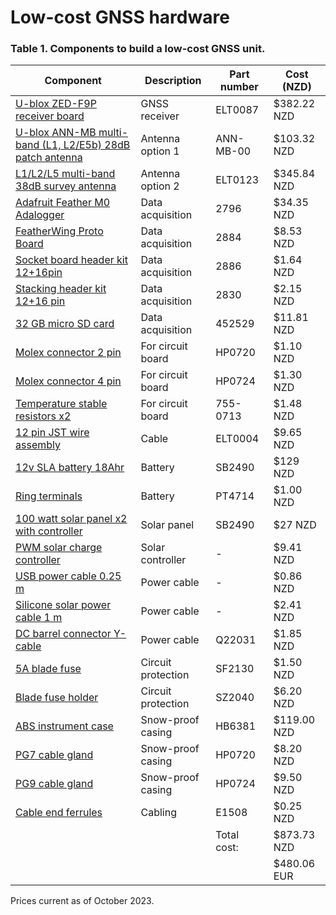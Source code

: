 # Low-cost GNSS hardware


### Table 1. Components to build a low-cost GNSS unit.

| Component                                                                                           | Description              | Part number       | Cost (NZD)  |
|-----------------------------------------------------------------------------------------------------|--------------------------|-------------------|-------------|
| [U-blox ZED-F9P receiver board](https://gnss.store/zed-f9p-gnss-modules/99-13-elt0087.html#/27-add_antenna-without_antenna) | GNSS receiver | ELT0087 | $382.22 NZD |
| [U-blox ANN-MB multi-band (L1, L2/E5b) 28dB patch antenna](https://www.u-blox.com/en/product/ann-mb-series) | Antenna option 1 |  ANN-MB-00        | $103.32 NZD |
| [L1/L2/L5 multi-band 38dB survey antenna](https://gnss.store/gnss-rtk-multiband-antennas/140-elt0123.html)  | Antenna option 2 |  ELT0123          | $345.84 NZD |
| [Adafruit Feather M0 Adalogger](https://www.adafruit.com/product/2796)                              | Data acquisition         |  2796             | $34.35 NZD  |
| [FeatherWing Proto Board](https://www.adafruit.com/product/2884)                                    | Data acquisition         |  2884             | $8.53 NZD   |
| [Socket board header kit 12+16pin](https://www.adafruit.com/product/2886)                           | Data acquisition         |  2886             | $1.64 NZD   |
| [Stacking header kit 12+16 pin](https://www.adafruit.com/product/2830)                              | Data acquisition         |  2830             | $2.15 NZD   |
| [32 GB micro SD card](https://www.ascent.co.nz/productspecification.aspx?itemID=452529)             | Data acquisition         |  452529           | $11.81 NZD  |
| [Molex connector 2 pin](https://www.jaycar.co.nz/2-pin-0-1in-header-with-crimp-pins-2-54mm-pitch/p/HM3402) | For circuit board        |  HP0720    | $1.10 NZD   |
| [Molex connector 4 pin](https://www.jaycar.co.nz/4-pin-0-1in-header-with-crimp-pins-2-54mm-pitch/p/HM3404?)| For circuit board        |  HP0724    | $1.30 NZD   |
| [Temperature stable resistors x2](https://nz.rs-online.com/web/p/through-hole-resistors/7550713)    | For circuit board               |  755-0713         | $1.48 NZD   |
| [12 pin JST wire assembly](https://gnss.store/cable-connectors/18-ELT0004.html)                     | Cable                |  ELT0004          | $9.65 NZD   |
| [12v SLA battery 18Ahr](https://www.jaycar.co.nz/12v-18ah-sla-battery/p/SB2490)                     | Battery                  |  SB2490           | $129 NZD    |
| [Ring terminals](https://www.jaycar.co.nz/eye-terminal-yellow-pack-of-8/p/PT4714)                   | Battery              |  PT4714           | $1.00 NZD   |
| [100 watt solar panel x2 with controller](https://www.aliexpress.com/item/1005004121593648.html)    | Solar panel              |  SB2490           | $27 NZD     |
| [PWM solar charge controller](https://www.aliexpress.com/item/1005003634186508.html)                | Solar controller         |  -                | $9.41 NZD   |
| [USB power cable 0.25 m](https://www.aliexpress.com/item/32958208619.html)                          | Power cable              |  -                | $0.86 NZD   |
| [Silicone solar power cable 1 m](https://www.aliexpress.com/item/4000625095039.html)                | Power cable              |  -                | $2.41 NZD   |
| [DC barrel connector Y-cable](https://www.aliexpress.com/item/4000533388911.html)                   | Power cable              |  Q22031           | $1.85 NZD   |
| [5A blade fuse](https://www.jaycar.co.nz/5a-tan-standard-blade-fuse/p/SF2130)                       | Circuit protection       |  SF2130           | $1.50 NZD   |
| [Blade fuse holder](https://www.jaycar.co.nz/30a-32vdc-inline-standard-blade-fuse-holder/p/SZ2040)  | Circuit protection       |  SZ2040           | $6.20 NZD   |
| [ABS instrument case](https://www.jaycar.co.nz/abs-instrument-case-with-purge-valve-mpv2/p/HB6381)  | Snow-proof casing        |  HB6381           | $119.00 NZD |
| [PG7 cable gland](https://www.jaycar.co.nz/3-6-5mm-dia-waterproof-cable-glands-pack-of-2/p/HP0720)  | Snow-proof casing        |  HP0720           | $8.20 NZD   |
| [PG9 cable gland](https://www.jaycar.co.nz/4-8mm-dia-waterproof-cable-glands-pack-of-2/p/HP0724)    | Snow-proof casing        |  HP0724           | $9.50 NZD   |
| [Cable end ferrules](https://www.aliexpress.com/item/33040940850.html)                              | Cabling                  |  E1508            | $0.25 NZD   |
|                                                                                                     |                          |  Total cost:      | $873.73 NZD |
|                                                                                                     |                          |                   | $480.06 EUR |

Prices current as of October 2023. 